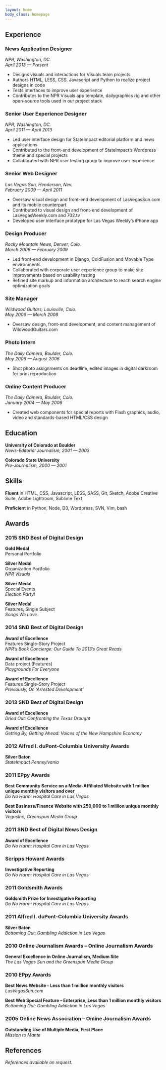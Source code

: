 ```yaml
---
layout: home
body_class: homepage
---
```




## Experience

### News Application Designer

_NPR, Washington, DC._  
_April 2013 — Present_

*   Designs visuals and interactions for Visuals team projects
*   Authors HTML, LESS, CSS, Javascript and Python to realize project designs in code
*   Tests interfaces to improve user experience
*   Contributes to the NPR Visuals app template, dailygraphics rig and other open-source tools used in our project stack

### Senior User Experience Designer

_NPR, Washington, DC._  
_April 2011 — April 2013_

*   Led user interface design for StateImpact editorial platform and news applications
*   Contributed to the front-end development of StateImpact’s Wordpress theme and special projects
*   Collaborated with NPR user testing group to improve user experience

### Senior Web Designer

_Las Vegas Sun, Henderson, Nev._  
_February 2009 — April 2011_

*   Oversaw visual design and front-end development of LasVegasSun.com
and its mobile counterpart
*   Contributed to visual design and front-end development of
LasVegasWeekly.com and 702.tv
*   Developed user interface prototype for Las Vegas Weekly’s iPhone app

### Design Producer

_Rocky Mountain News, Denver, Colo._  
_March 2008 — February 2009_

*   Led front-end development in Django, ColdFusion and Movable Type
environments
*   Collaborated with corporate user experience group to make site
improvements based on usability testing
*   Refined site markup and information architecture to reach search
engine optimization goals

### Site Manager

_Wildwood Guitars, Louisville, Colo._  
_May 2006 — March 2008_

*   Oversaw design, front-end development, and content management of
WildwoodGuitars.com

### Photo Intern

_The Daily Camera, Boulder, Colo._  
_May 2006 — August 2006_

*   Shot photo assignments on deadline, edited images in digital
darkroom for print reproduction

### Online Content Producer

_The Daily Camera, Boulder, Colo._  
_January 2004 — May 2006_

*   Created web components for special reports with Flash graphics,
audio, video and standards-based HTML/CSS design

## Education

**University of Colorado at Boulder**  
_News-Editorial Journalism, 2001 — 2003_

**Colorado State University**  
_Pre-Journalism, 2000 — 2001_

## Skills

**Fluent** in HTML, CSS, Javascript, LESS, SASS, Git, Sketch, Adobe Creative
Suite, Adobe Lightroom, Sublime Text

**Proficient** in Python, Node, D3, Wordpress, SVN, Vim, bash

## Awards

### 2015 SND Best of Digital Design

**Gold Medal**  
Personal Portfolio

**Silver Medal**  
Organization Portfolio  
_NPR Visuals_

**Silver Medal**  
Special Events  
_Election Party!_

**Silver Medal**  
Features, Single Subject  
_Songs We Love_


### 2014 SND Best of Digital Design

**Award of Excellence**  
Features Single-Story Project  
_NPR’s Book Concierge: Our Guide To 2013’s Great Reads_

**Award of Excellence**  
Data project (Features)  
_Playgrounds For Everyone_

**Award of Excellence**  
Features Single-Story Project  
_Previously, On ‘Arrested Development’_

### 2013 SND Best of Digital Design
**Award of Excellence**  
_Dried Out: Confronting the Texas Drought_

**Award of Excellence**  
_Getting By, Getting Ahead: Voices of the New Hampshire Economy_

### 2012 Alfred I. duPont-Columbia University Awards
**Silver Baton**  
_StateImpact Pennsylvania_

### 2011 EPpy Awards

**Best Community Service on a Media-Affiliated Website with 1 million unique monthly visitors and over**  
_Do No Harm: Hospital Care in Las Vegas_

**Best Business/Finance Website with 250,000 to 1 million unique monthly visitors**  
_VegasInc, Greenspun Media Group_

### 2011 SND Best of Digital News Design

**Award of Excellence**  
_Do No Harm: Hospital Care in Las Vegas_

### Scripps Howard Awards

**Investigative Reporting**  
_Do No Harm: Hospital Care in Las Vegas_

### 2011 Goldsmith Awards

**Goldsmith Prize for Investigative Reporting**  
_Do No Harm: Hospital Care in Las Vegas_

### 2011 Alfred I. duPont-Columbia University Awards

**Silver Baton**  
_Bottoming Out: Gambling Addiction in Las Vegas_

### 2010 Online Journalism Awards – Online Journalism Awards

**General Excellence in Online Journalism, Medium Site**  
_The Las Vegas Sun and the Greenspun Media Group_

### 2010 EPpy Awards

**Best News Website - Less than 1 million monthly visitors**  
_LasVegasSun.com_

**Best Web Special Feature – Enterprise, Less than 1 million monthly visitors**  
_Bottoming Out: Gambling Addiction in Las Vegas_

### 2005 Online News Association – Online Journalism Awards

**Outstanding Use of Multiple Media, First Place**  
_Mission to Mante_

## References

_References available on request._

<!--

[Download print version](http://dl.dropbox.com/u/5245886/debelius-resume-web.pdf)
 -->
